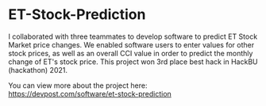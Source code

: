 # ET-Stock-Prediction

I collaborated with three teammates to develop software to predict ET Stock Market price changes. 
We enabled software users to enter values for other stock prices, 
as well as an overall CCI value in order to predict the monthly change of ET's stock price. 
This project won 3rd place best hack in HackBU (hackathon) 2021.

You can view more about the project here:
https://devpost.com/software/et-stock-prediction
